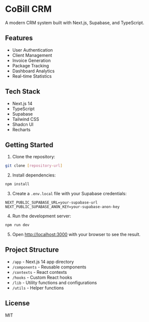 # CoBill CRM

A modern CRM system built with Next.js, Supabase, and TypeScript.

## Features

- User Authentication
- Client Management
- Invoice Generation
- Package Tracking
- Dashboard Analytics
- Real-time Statistics

## Tech Stack

- Next.js 14
- TypeScript
- Supabase
- Tailwind CSS
- Shadcn UI
- Recharts

## Getting Started

1. Clone the repository:
```bash
git clone [repository-url]
```

2. Install dependencies:
```bash
npm install
```

3. Create a `.env.local` file with your Supabase credentials:
```env
NEXT_PUBLIC_SUPABASE_URL=your-supabase-url
NEXT_PUBLIC_SUPABASE_ANON_KEY=your-supabase-anon-key
```

4. Run the development server:
```bash
npm run dev
```

5. Open [http://localhost:3000](http://localhost:3000) with your browser to see the result.

## Project Structure

- `/app` - Next.js 14 app directory
- `/components` - Reusable components
- `/contexts` - React contexts
- `/hooks` - Custom React hooks
- `/lib` - Utility functions and configurations
- `/utils` - Helper functions

## License

MIT
